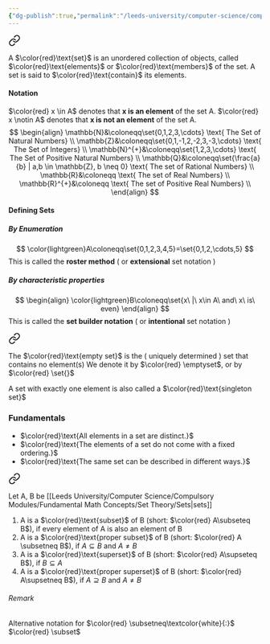 ```yaml
---
{"dg-publish":true,"permalink":"/leeds-university/computer-science/compulsory-modules/fundamental-math-concepts/set-theory/sets/"}
---
```



<div class="transclusion internal-embed is-loaded"><a class="markdown-embed-link" href="/leeds-university/computer-science/compulsory-modules/fundamental-math-concepts/definitions/definition-5-1-sets/" aria-label="Open link"><svg xmlns="http://www.w3.org/2000/svg" width="24" height="24" viewBox="0 0 24 24" fill="none" stroke="currentColor" stroke-width="2" stroke-linecap="round" stroke-linejoin="round" class="svg-icon lucide-link"><path d="M10 13a5 5 0 0 0 7.54.54l3-3a5 5 0 0 0-7.07-7.07l-1.72 1.71"></path><path d="M14 11a5 5 0 0 0-7.54-.54l-3 3a5 5 0 0 0 7.07 7.07l1.71-1.71"></path></svg></a><div class="markdown-embed">




A $\color{red}\text{set}$ is an unordered collection of objects, called $\color{red}\text{elements}$ or $\color{red}\text{members}$ of the set. A set is said to $\color{red}\text{contain}$ its elements.

</div></div>

#### Notation
$\color{red} x \in A$ denotes that **x is an element** of the set A.
$\color{red} x \notin A$ denotes that **x is not an element** of the set A.
$$
\begin{align}
\mathbb{N}&\coloneqq\set{0,1,2,3,\cdots} \text{ The Set of Natural Numbers} \\
\mathbb{Z}&\coloneqq\set{0,1,-1,2,-2,3,-3,\cdots} \text{ The Set of Integers} \\
\mathbb{N}^{+}&\coloneqq\set{1,2,3,\cdots} \text{ The Set of Positive Natural Numbers} \\
\mathbb{Q}&\coloneqq\set{\frac{a}{b} | a,b \in \mathbb{Z}, b \neq 0} \text{ The set of Rational Numbers} \\
\mathbb{R}&\coloneqq \text{ The set of Real Numbers} \\
\mathbb{R}^{+}&\coloneqq \text{ The set of Positive Real Numbers} \\
\end{align}
$$
#### Defining Sets
##### By Enumeration
$$
\color{lightgreen}A\coloneqq\set{0,1,2,3,4,5}=\set{0,1,2,\cdots,5}
$$
This is called the **roster method** ( or **extensional** set notation )
##### By characteristic properties
$$
\begin{align}
\color{lightgreen}B\coloneqq\set{x\ |\ x\in A\ and\ x\ is\ even}
\end{align}
$$
This is called the **set builder notation** ( or **intentional** set notation )

<div class="transclusion internal-embed is-loaded"><a class="markdown-embed-link" href="/leeds-university/computer-science/compulsory-modules/fundamental-math-concepts/definitions/definition-5-3-empty-set/" aria-label="Open link"><svg xmlns="http://www.w3.org/2000/svg" width="24" height="24" viewBox="0 0 24 24" fill="none" stroke="currentColor" stroke-width="2" stroke-linecap="round" stroke-linejoin="round" class="svg-icon lucide-link"><path d="M10 13a5 5 0 0 0 7.54.54l3-3a5 5 0 0 0-7.07-7.07l-1.72 1.71"></path><path d="M14 11a5 5 0 0 0-7.54-.54l-3 3a5 5 0 0 0 7.07 7.07l1.71-1.71"></path></svg></a><div class="markdown-embed">




The $\color{red}\text{empty set}$ is the ( uniquely determined ) set that contains no element(s)
We denote it by $\color{red} \emptyset$, or by $\color{red} \set{}$


</div></div>

A set with exactly one element is also called a $\color{red}\text{singleton set}$
### Fundamentals
- $\color{red}\text{All elements in a set are distinct.}$
- $\color{red}\text{The elements of a set do not come with a fixed ordering.}$
- $\color{red}\text{The same set can be described in different ways.}$


<div class="transclusion internal-embed is-loaded"><a class="markdown-embed-link" href="/leeds-university/computer-science/compulsory-modules/fundamental-math-concepts/definitions/definition-5-5-subsets-and-supersets/" aria-label="Open link"><svg xmlns="http://www.w3.org/2000/svg" width="24" height="24" viewBox="0 0 24 24" fill="none" stroke="currentColor" stroke-width="2" stroke-linecap="round" stroke-linejoin="round" class="svg-icon lucide-link"><path d="M10 13a5 5 0 0 0 7.54.54l3-3a5 5 0 0 0-7.07-7.07l-1.72 1.71"></path><path d="M14 11a5 5 0 0 0-7.54-.54l-3 3a5 5 0 0 0 7.07 7.07l1.71-1.71"></path></svg></a><div class="markdown-embed">




Let A, B be [[Leeds University/Computer Science/Compulsory Modules/Fundamental Math Concepts/Set Theory/Sets\|sets]]
1. A is a $\color{red}\text{subset}$ of B (short: $\color{red} A\subseteq B$), if every element of A is also an element of B
2. A is a $\color{red}\text{proper subset}$ of B (short: $\color{red} A \subsetneq B$), if $A\subseteq B$ and $A \neq B$
3. A is a $\color{red}\text{superset}$ of B (short: $\color{red} A\supseteq B$), if $B\subseteq A$
4. A is a $\color{red}\text{proper superset}$ of B (short: $\color{red} A\supsetneq B$), if $A\supseteq B$ and $A \neq B$
###### Remark
Alternative notation for $\color{red} \subsetneq\textcolor{white}{:}$ $\color{red} \subset$


</div></div>


